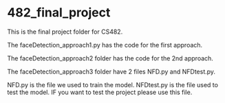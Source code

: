 # 482_final_project



This is the final project folder for CS482. 

The faceDetection_approach1.py has the code for the first approach.

The faceDetection_approach2 folder has the code for the 2nd approach.

The faceDetection_approach3 folder have 2 files NFD.py and NFDtest.py.

NFD.py is the file we used to train the model. 
NFDtest.py is the file used to test the model. IF you want to test the project please use this file. 
